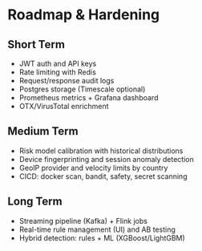 
# Roadmap & Hardening

## Short Term
- JWT auth and API keys
- Rate limiting with Redis
- Request/response audit logs
- Postgres storage (Timescale optional)
- Prometheus metrics + Grafana dashboard
- OTX/VirusTotal enrichment

## Medium Term
- Risk model calibration with historical distributions
- Device fingerprinting and session anomaly detection
- GeoIP provider and velocity limits by country
- CICD: docker scan, bandit, safety, secret scanning

## Long Term
- Streaming pipeline (Kafka) + Flink jobs
- Real-time rule management (UI) and AB testing
- Hybrid detection: rules + ML (XGBoost/LightGBM)
